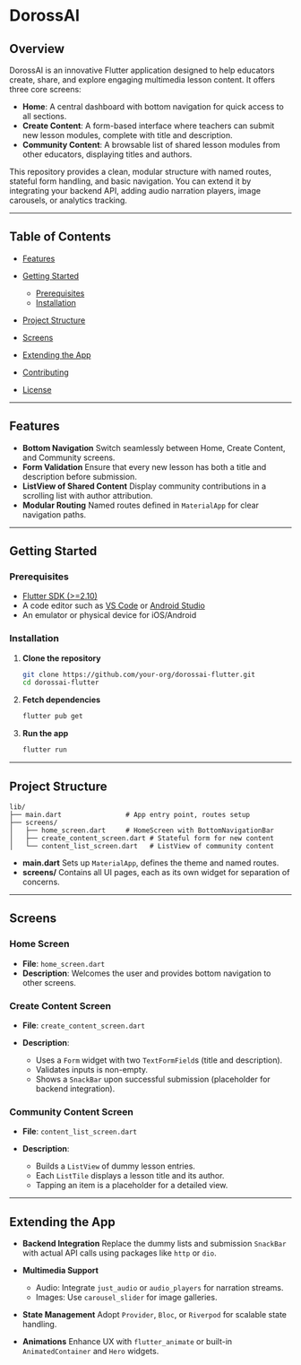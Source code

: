 # DorossAI

## Overview

DorossAI is an innovative Flutter application designed to help educators create, share, and explore engaging multimedia lesson content. It offers three core screens:

* **Home**: A central dashboard with bottom navigation for quick access to all sections.
* **Create Content**: A form-based interface where teachers can submit new lesson modules, complete with title and description.
* **Community Content**: A browsable list of shared lesson modules from other educators, displaying titles and authors.

This repository provides a clean, modular structure with named routes, stateful form handling, and basic navigation. You can extend it by integrating your backend API, adding audio narration players, image carousels, or analytics tracking.

---

## Table of Contents

* [Features](#features)
* [Getting Started](#getting-started)

  * [Prerequisites](#prerequisites)
  * [Installation](#installation)
* [Project Structure](#project-structure)
* [Screens](#screens)
* [Extending the App](#extending-the-app)
* [Contributing](#contributing)
* [License](#license)

---

## Features

* **Bottom Navigation**
  Switch seamlessly between Home, Create Content, and Community screens.
* **Form Validation**
  Ensure that every new lesson has both a title and description before submission.
* **ListView of Shared Content**
  Display community contributions in a scrolling list with author attribution.
* **Modular Routing**
  Named routes defined in `MaterialApp` for clear navigation paths.

---

## Getting Started

### Prerequisites

* [Flutter SDK (>=2.10)](https://flutter.dev/docs/get-started/install)
* A code editor such as [VS Code](https://code.visualstudio.com/) or [Android Studio](https://developer.android.com/studio)
* An emulator or physical device for iOS/Android

### Installation

1. **Clone the repository**

   ```bash
   git clone https://github.com/your-org/dorossai-flutter.git
   cd dorossai-flutter
   ```

2. **Fetch dependencies**

   ```bash
   flutter pub get
   ```

3. **Run the app**

   ```bash
   flutter run
   ```

---

## Project Structure

```
lib/
├── main.dart                # App entry point, routes setup
├── screens/
│   ├── home_screen.dart     # HomeScreen with BottomNavigationBar
│   ├── create_content_screen.dart # Stateful form for new content
│   └── content_list_screen.dart   # ListView of community content
```

* **main.dart**
  Sets up `MaterialApp`, defines the theme and named routes.
* **screens/**
  Contains all UI pages, each as its own widget for separation of concerns.

---

## Screens

### Home Screen

* **File**: `home_screen.dart`
* **Description**: Welcomes the user and provides bottom navigation to other screens.

### Create Content Screen

* **File**: `create_content_screen.dart`
* **Description**:

  * Uses a `Form` widget with two `TextFormField`s (title and description).
  * Validates inputs is non-empty.
  * Shows a `SnackBar` upon successful submission (placeholder for backend integration).

### Community Content Screen

* **File**: `content_list_screen.dart`
* **Description**:

  * Builds a `ListView` of dummy lesson entries.
  * Each `ListTile` displays a lesson title and its author.
  * Tapping an item is a placeholder for a detailed view.

---

## Extending the App

* **Backend Integration**
  Replace the dummy lists and submission `SnackBar` with actual API calls using packages like `http` or `dio`.
* **Multimedia Support**

  * Audio: Integrate `just_audio` or `audio_players` for narration streams.
  * Images: Use `carousel_slider` for image galleries.
* **State Management**
  Adopt `Provider`, `Bloc`, or `Riverpod` for scalable state handling.
* **Animations**
  Enhance UX with `flutter_animate` or built-in `AnimatedContainer` and `Hero` widgets.
